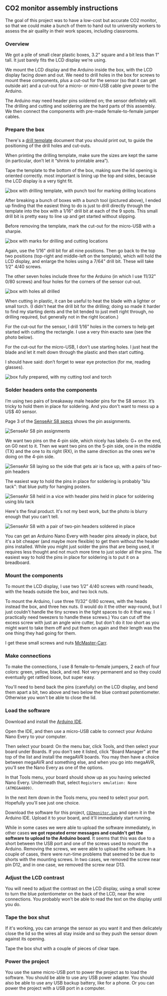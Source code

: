 ## CO2 monitor assembly instructions

The goal of this project was to have a low-cost but accurate CO2 monitor, so
that we could make a bunch of them to hand out to university workers
to assess the air quality in their work spaces, including classrooms.

### Overview

We got a pile of small clear plastic boxes, 3.2" square and a bit less
than 1" tall. It just barely fits the LCD display we're using.

We mount the LCD display and the Arduino inside the box, with the LCD
display facing down and out. We need to drill holes in the box for
screws to mount these components, plus a cut-out for the sensor (so
that it can get outside air) and a cut-out for a micro- or mini-USB
cable give power to the Arduino.

The Arduino may need header pins soldered on; the sensor definitely
will. The drilling and cutting and soldering are the hard parts of
this assembly. We then connect the components with pre-made
female-to-female jumper cables.


### Prepare the box

There's a [drill
template](DrillTemplate/co2_monitor_drill_template.pdf) document
that you should print out, to guide the positioning of the drill holes
and cut-outs.

When printing the drilling template, make sure the sizes are kept the
same (in particular, don’t let it “shrink to printable area”).

Tape the template to the bottom of the box, making sure the lid
opening is oriented correctly. most important is lining up the top and
sides, because the LCD display is a very tight fit.

![box with drilling template, with punch tool for marking drilling locations](https://karlduino.org/CO2monitor/docs/pics/01_with_template.jpg)

After breaking a bunch of boxes with a bunch tool (pictured above), I
ended up finding that the easiest thing to do is just to drill
directly through the template into the box with a 1/16" drill bit at
each of the 9 spots. This small drill bit is pretty easy to line up
and get started without slipping.

Before removing the template, mark the cut-out for the micro-USB with
a sharpie.

![box with marks for drilling and cutting locations](https://karlduino.org/CO2monitor/docs/pics/02_with_marks.jpg)

Again, use the 1/16" drill bit for all nine positions. Then go back to
the top two positions (top-right and middle-left on the template),
which will hold the LCD display, and enlarge the holes using a 7/64"
drill bit. These will take 1/2" 4/40 screws.

The other seven holes include three for the Arduino (in which I use
11/32" 0/80 screws) and four holes for the corners of the sensor
cut-out.

![box with holes all drilled](https://karlduino.org/CO2monitor/docs/pics/03_drilled.jpg)

When cutting in plastic, it can be useful to heat the blade with a
lighter or small torch. (I didn't heat the drill bit for the drilling;
doing so made it harder to find my starting dents and the bit tended
to just melt right through, no drilling required, but generally not in
the right location.)

For the cut-out for the sensor, I drill 1/16” holes in the corners to
help get started with cutting the rectangle. I use a very thin exacto
saw (see the photo below).

For the cut-out for the micro-USB, I don't use starting holes. I just
heat the blade and let it melt down through the plastic and then start
cutting.

I should have said: don’t forget to wear eye protection (for me,
reading glasses).

![box fully prepared, with my cutting tool and torch](https://karlduino.org/CO2monitor/docs/pics/04_holes_cut.jpg)


### Solder headers onto the components

I’m using two pairs of breakaway male header pins for the S8 sensor.
It’s tricky to hold them in place for soldering. And you don't want to
mess up a US$ 40 sensor.

Page 3 of the [SenseAir S8
specs](https://rmtplusstoragesenseair.blob.core.windows.net/docs/publicerat/PSP126.pdf)
shows the pin assignments.

![SenseAir S8 pin assignments](https://karlduino.org/CO2monitor/docs/pics/s8_pin_assignment.jpg)

We want two pins on the 4-pin side, which
nicely has labels: G+ on the end, on G0 next to it. Then we want two
pins on the 5-pin side, one in the middle (TX) and the one to its
right (RX), in the same direction as the ones we're doing on the 4-pin
side.

![SenseAir S8 laying so the side that gets air is face up, with a pairs of two-pin headers](https://karlduino.org/CO2monitor/docs/pics/05_sensor_before_soldering.jpg)

The easiest way to hold the pins in place for soldering is probably
"blu tack": that blue putty for hanging posters.

![SenseAir S8 held in a vice with header pins held in place for soldering using blu tack](https://karlduino.org/CO2monitor/docs/pics/06_blu_tack.jpg)

Here's the final product. It's not my best work, but the photo is
blurry enough that you can't tell.

![SenseAir S8 with a pair of two-pin headers soldered in place](https://karlduino.org/CO2monitor/docs/pics/07_sensor_after_soldering.jpg)


You can get an Arduino Nano Every with header pins already in place,
but it's a bit cheaper (and maybe more flexible) to get them without
the header pins installed. While you might just solder the pins that
are being used, it requires less thought and not much more time to
just solder all the pins. The easiest way to hold the pins in place
for soldering is to put it on a breadboard.



### Mount the components

To mount the LCD display, I use two 1/2” 4/40 screws with round heads,
with the heads outside the box, and two lock nuts.

To mount the Arduino, I use three 11/32” 0/80 screws, with the heads
instead the box, and three hex nuts. (I would do it the other
way-round, but I just couldn't handle the tiny screws in the tight
spaces to do it that way. I practically need tweezers to handle
these screws.) You can cut off the excess screw with just an angle
wire cutter, but don't do it _too_ short as you might want to take
them off and put them on again and their length was the one thing they
had going for them.

I get these small screws and nuts
[McMaster-Carr](https://mcmaster.com).



### Make connections

To make the connections, I use 8 female-to-female jumpers, 2 each of
four colors: green, yellow, black, and red. Not very permanent and so
they could eventually get rattled loose, but super easy.

You'll need to bend back the pins (carefully) on the LCD display, and
bend them apart a bit, two above and two below the blue contrast
potentiometer. Otherwise you won't be able to close the lid.




### Load the software

Download and install the [Arduino
IDE](https://www.arduino.cc/en/software).

Open the IDE, and then use a micro-USB cable to connect your Arduino
Nano Every to your computer.

Then select your board: On the menu bar, click Tools, and then
select your board under Boards. If you don't see it listed, click
"Board Manager" at the top of the list and install the megaAVR boards.
You may then have a choice between megaAVR and something else, and
when you go into megaAVR, you'll see the Nano Every as one of the
options.

In that Tools menu, your board should show up as you having selected
Nano Every. Underneath that, select `Registers emulation: None
(ATMEGA4809)`.

In the next item down in the Tools menu, you need to select your port.
Hopefully you'll see just one choice.

Download the software for this project,
[`CO2monitor.ino`](https://raw.githubusercontent.com/karlduino/CO2monitor/main/CO2monitor.ino)
and open it in the Arduino IDE. Upload it to your board, and it'll
immediately start running.

While in some cases we were able to upload the software immediately,
in other cases **we got repeated error messages and couldn't get the
software to upload to the Arduino board**. It seems that this was due
to a short between the USB port and one of the screws used to mount
the Arduino. Removing the screws, we were able to upload the software.
In a couple of cases, there were run-time problems that seemed to be
due to shorts with the mounting screws. In two cases, we removed the
screw near pin D12, and in one case, we removed the screw near D13.


### Adjust the LCD contrast

You will need to adjust the contrast on the LCD display, using a small
screw to turn the blue potentiometer on the back of the LCD, near the
wire connections. You probably won't be able to read the text on the
display until you do.



### Tape the box shut

If it's working, you can arrange the sensor as you want it and then
delicately close the lid so the wires all stay inside and so they push
the sensor down against its opening.

Tape the box shut with a couple of pieces of clear tape.


### Power the project

You use the same micro-USB port to power the project as to load the
software. You should be able to use any USB power adapter. You should
also be able to use any USB backup battery, like for a phone. Or you
can power the project with a USB port in a computer.
